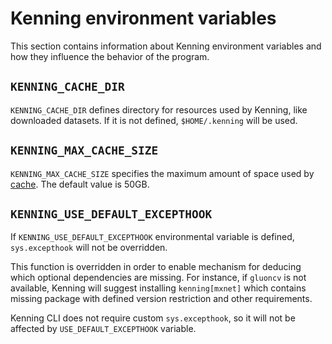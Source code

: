 # Kenning environment variables

This section contains information about Kenning environment variables and how they influence the behavior of the program.

## `KENNING_CACHE_DIR`

`KENNING_CACHE_DIR` defines directory for resources used by Kenning, like downloaded datasets. If it is not defined, `$HOME/.kenning` will be used.

## `KENNING_MAX_CACHE_SIZE`

`KENNING_MAX_CACHE_SIZE` specifies the maximum amount of space used by [cache](kenning-cache-dir). The default value is 50GB.

## `KENNING_USE_DEFAULT_EXCEPTHOOK`

If `KENNING_USE_DEFAULT_EXCEPTHOOK` environmental variable is defined, `sys.excepthook` will not be overridden.

This function is overridden in order to enable mechanism for deducing which optional dependencies are missing.
For instance, if `gluoncv` is not available, Kenning will suggest installing `kenning[mxnet]` which contains missing package with defined version restriction and other requirements.

Kenning CLI does not require custom `sys.excepthook`, so it will not be affected by `USE_DEFAULT_EXCEPTHOOK` variable.

